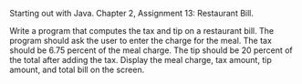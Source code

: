 Starting out with Java. Chapter 2, Assignment 13: Restaurant Bill.

Write a program that computes the tax and tip on a restaurant bill. The program should ask
the user to enter the charge for the meal. The tax should be 6.75 percent of the meal charge.
The tip should be 20 percent of the total after adding the tax. Display the meal charge, tax
amount, tip amount, and total bill on the screen.

